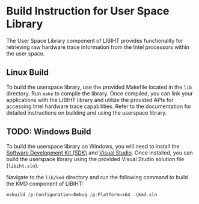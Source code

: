 # Build Instruction for User Space Library

The User Space Library component of LIBIHT provides functionality for retrieving raw hardware trace information from the Intel processors within the user space.

## Linux Build

To build the userspace library, use the provided Makefile located in the `lib` directory. Run `make` to compile the library. Once compiled, you can link your applications with the LIBIHT library and utilize the provided APIs for accessing Intel hardware trace capabilities. Refer to the documentation for detailed instructions on building and using the userspace library.

## TODO: Windows Build

To build the userspace library on Windows, you will need to install the [Software Development Kit (SDK)](https://developer.microsoft.com/en-us/windows/downloads/windows-sdk/) and [Visual Studio](https://visualstudio.microsoft.com/downloads/). Once installed, you can build the userspace library using the provided Visual Studio solution file (`libiht.sln`).

Navigate to the `lib/kmd` directory and run the following command to build the KMD component of LIBIHT:

```powershell
msbuild /p:Configuration=Debug /p:Platform=x64 .\kmd.sln
```

# 